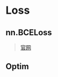 # Loss
## nn.BCELoss
> [官网](https://pytorch.org/docs/stable/generated/torch.nn.BCELoss.html?highlight=nn%20bceloss#torch.nn.BCELoss)


## Optim



